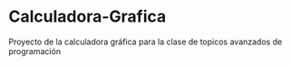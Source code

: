# Calculadora-Grafica
Proyecto de la calculadora gráfica para la clase de topicos avanzados de programación
